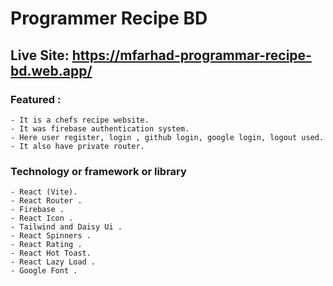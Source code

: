 # Programmer Recipe BD

## Live Site: https://mfarhad-programmar-recipe-bd.web.app/

### Featured :

    - It is a chefs recipe website.
    - It was firebase authentication system.
    - Here user register, login , github login, google login, logout used.
    - It also have private router.

### Technology or framework or library

    - React (Vite).
    - React Router .
    - Firebase .
    - React Icon .
    - Tailwind and Daisy Ui .
    - React Spinners .
    - React Rating .
    - React Hot Toast.
    - React Lazy Load .
    - Google Font .

